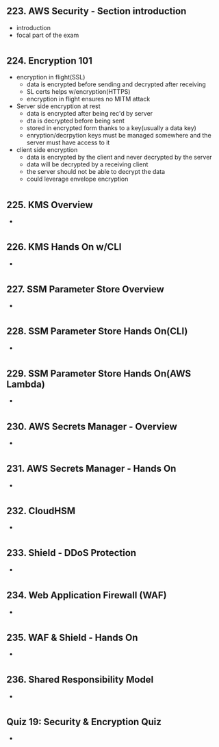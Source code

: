 ## 223. AWS Security - Section introduction

- introduction
- focal part of the exam

#

## 224. Encryption 101

- encryption in flight(SSL)
  - data is encrypted before sending and decrypted after receiving
  - SL certs helps w/encryption(HTTPS)
  - encryption in flight ensures no MITM attack
- Server side encryption at rest
  - data is encrypted after being rec'd by server
  - dta is decrypted before being sent
  - stored in encrypted form thanks to a key(usually a data key)
  - enryption/decrpytion keys must be managed somewhere and the server must have access to it
- client side encryption
  - data is encrypted by the client and never decrypted by the server
  - data will be decrypted by a receiving client
  - the server should not be able to decrypt the data
  - could leverage envelope encryption

#

## 225. KMS Overview

-

#

## 226. KMS Hands On w/CLI

-

#

## 227. SSM Parameter Store Overview

-

#

## 228. SSM Parameter Store Hands On(CLI)

-

#

## 229. SSM Parameter Store Hands On(AWS Lambda)

-

#

## 230. AWS Secrets Manager - Overview

-

#

## 231. AWS Secrets Manager - Hands On

-

#

## 232. CloudHSM

-

#

## 233. Shield - DDoS Protection

-

#

## 234. Web Application Firewall (WAF)

-

#

## 235. WAF & Shield - Hands On

-

#

## 236. Shared Responsibility Model

-

#

## Quiz 19: Security & Encryption Quiz

-

#
